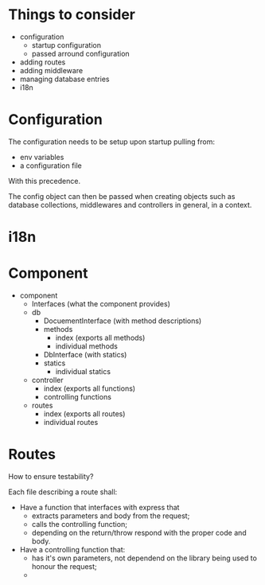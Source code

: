 # Things to consider

- configuration
  - startup configuration
  - passed arround configuration
- adding routes
- adding middleware
- managing database entries
- i18n

# Configuration

The configuration needs to be setup upon startup pulling from:

- env variables
- a configuration file

With this precedence.

The config object can then be passed when creating objects such as database collections, middlewares and controllers in general, in a context.

# i18n

# Component

- component
  - Interfaces (what the component provides)
  - db
    - DocuementInterface (with method descriptions)
    - methods
      - index (exports all methods)
      - individual methods
    - DbInterface (with statics)
    - statics
      - individual statics
  - controller
    - index (exports all functions)
    - controlling functions
  - routes
    - index (exports all routes)
    - individual routes

# Routes

How to ensure testability?

Each file describing a route shall:

- Have a function that interfaces with express that
  - extracts parameters and body from the request;
  - calls the controlling function;
  - depending on the return/throw respond with the proper code and body.
- Have a controlling function that:
  - has it's own parameters, not dependend on the library being used to honour the request;
  -
